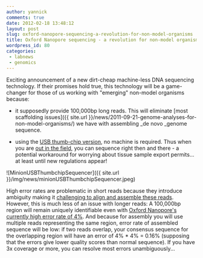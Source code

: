 ```yaml
---
author: yannick
comments: true
date: 2012-02-18 13:48:12
layout: post
slug: oxford-nanopore-sequencing-a-revolution-for-non-model-organisms
title: Oxford Nanopore sequencing - a revolution for non-model organisms?
wordpress_id: 80
categories:
 - labnews
 - genomics
---
```


Exciting announcement of a new dirt-cheap machine-less DNA sequencing technology. If their promises hold true, this technology will be a game-changer for those of us working with "emerging" non-model organisms because:






  * it supposedly provide 100,000bp long reads. This will eliminate [most scaffolding issues]({{ site.url }}/news/2011-09-21-genome-analyses-for-non-model-organisms/) we have with assembling _de novo _genome sequence.


  * using the [USB thumb-chip version](http://www.nanoporetech.com/technology/minion-a-miniaturised-sensing-instrument), no machine is required. Thus when you are [out in the field](http://vimeo.com/21287431), you can sequence right then and there - a potential workaround for worrying about tissue sample export permits... at least until new regulations appear!




![MinionUSBThumbchipSequencer]({{ site.url }}/img/news/minionUSBThumbchipSequencer.jpeg)




 




High error rates are problematic in short reads because they introduce ambiguity making it [challenging to align and assemble these reads](http://www.nature.com/nbt/journal/v26/n10/abs/nbt1486.html). However, this is much less of an issue with longer reads: A 100,000bp region will remain uniquely identifiable even with [Oxford Nanopore's currently high error rate of 4%](http://www.google.com/url?sa=t&rct=j&q=&esrc=s&source=web&cd=2&ved=0CCkQFjAB&url=http%3A%2F%2Fwww.bioflukes.com%2Fblogs%2F49&ei=KrJDT4aiN8a6hAf-mKHWBQ&usg=AFQjCNHFjCyLkiKfgel0Oj4mcaTLK9sSig&sig2=eY0nuijSZDGn4-Npuqsfvg). And because for assembly you will use multiple reads representing the same region, error rate of assembled sequence will be low: if two reads overlap, your consensus sequence for the overlapping region will have an error of 4% * 4% = 0.16% (supposing that the errors give lower quality scores than normal sequence). If you have 3x coverage or more, you can resolve most errors unambiguously...
